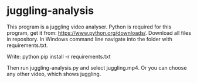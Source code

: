 # juggling-analysis
This program is a juggling video analyser. Python is required for this program, get it from: https://www.python.org/downloads/. Download all files in repository. In Windows command line navigate into the folder with requirements.txt. 

Write: python pip install -r requirements.txt

Then run juggling-analysis.py and select juggling.mp4. Or you can choose any other video, which shows juggling.
